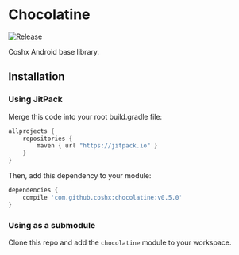 # Chocolatine

[![Release](https://jitpack.io/v/coshx/chocolatine.svg)](https://jitpack.io/#coshx/chocolatine)

Coshx Android base library.

## Installation

### Using JitPack

Merge this code into your root build.gradle file:

```groovy
allprojects {
	repositories {
		maven { url "https://jitpack.io" }
	}
}
```

Then, add this dependency to your module:

```groovy
dependencies {
    compile 'com.github.coshx:chocolatine:v0.5.0'
}
```

### Using as a submodule

Clone this repo and add the `chocolatine` module to your workspace.
